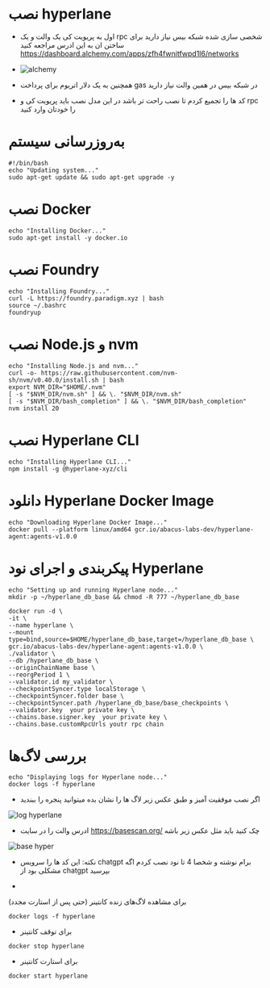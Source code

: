 # نصب hyperlane
- اول به پریویت کی یک والت و یک rpc شخصی سازی شده شبکه بیس نیاز دارید برای ساختن ان به این ادرس مراجعه کنید https://dashboard.alchemy.com/apps/zfh4fwnitfwpd1l6/networks
- ![alchemy](https://github.com/user-attachments/assets/960323b1-77ad-4ac3-8b77-7459e51cd223)

- همچنین به یک دلار اتریوم برای پرداخت gas در شبکه بیس در همین والت نیاز دارید
- کد ها را تجمیع کردم تا نصب راحت تر باشد در این مدل نصب باید پریویت کی و rpc را خودتان وارد کنید


# به‌روزرسانی سیستم
  ```
 #!/bin/bash
echo "Updating system..."
sudo apt-get update && sudo apt-get upgrade -y
  ```
# نصب Docker
  ```
echo "Installing Docker..."
sudo apt-get install -y docker.io
  ```
# نصب Foundry
  ```
echo "Installing Foundry..."
curl -L https://foundry.paradigm.xyz | bash
source ~/.bashrc
foundryup
  ```
# نصب Node.js و nvm
  ```
echo "Installing Node.js and nvm..."
curl -o- https://raw.githubusercontent.com/nvm-sh/nvm/v0.40.0/install.sh | bash
export NVM_DIR="$HOME/.nvm"
[ -s "$NVM_DIR/nvm.sh" ] && \. "$NVM_DIR/nvm.sh"
[ -s "$NVM_DIR/bash_completion" ] && \. "$NVM_DIR/bash_completion"
nvm install 20
  ```
# نصب Hyperlane CLI
  ```
echo "Installing Hyperlane CLI..."
npm install -g @hyperlane-xyz/cli
  ```
# دانلود Hyperlane Docker Image
  ```
echo "Downloading Hyperlane Docker Image..."
docker pull --platform linux/amd64 gcr.io/abacus-labs-dev/hyperlane-agent:agents-v1.0.0
  ```
# پیکربندی و اجرای نود Hyperlane
  ```
echo "Setting up and running Hyperlane node..."
mkdir -p ~/hyperlane_db_base && chmod -R 777 ~/hyperlane_db_base

docker run -d \
  -it \
  --name hyperlane \
  --mount type=bind,source=$HOME/hyperlane_db_base,target=/hyperlane_db_base \
  gcr.io/abacus-labs-dev/hyperlane-agent:agents-v1.0.0 \
  ./validator \
  --db /hyperlane_db_base \
  --originChainName base \
  --reorgPeriod 1 \
  --validator.id my_validator \
  --checkpointSyncer.type localStorage \
  --checkpointSyncer.folder base \
  --checkpointSyncer.path /hyperlane_db_base/base_checkpoints \
  --validator.key  your private key \
  --chains.base.signer.key  your private key \
  --chains.base.customRpcUrls youtr rpc chain
  ```
# بررسی لاگ‌ها
  ```
echo "Displaying logs for Hyperlane node..."
docker logs -f hyperlane
  ```

- اگر نصب موفقیت آمیز و طبق عکس زیر لاگ ها را نشان بده میتوانید  پنجره را ببندید


![log hyperlane](https://github.com/user-attachments/assets/35da35d5-1c52-4dff-956d-d8600f94e4a8)


- ادرس والت را در سایت https://basescan.org/ چک کنید باید مثل عکس زیر باشه

![base hyper](https://github.com/user-attachments/assets/76c1a781-66f0-41c5-84bd-073d0670b36a)

- نکته: این کد ها را سرویس chatgpt برام نوشته و شخصا 4 تا نود نصب کردم اگه مشکلی بود از chatgpt بپرسید
  
- 
برای مشاهده لاگ‌های زنده کانتینر (حتی پس از استارت مجدد)
 ```
docker logs -f hyperlane
 ```
- برای توقف کانتینر
 ```
 docker stop hyperlane
 ```
- برای استارت کانتینر
 ```
docker start hyperlane
 ```
